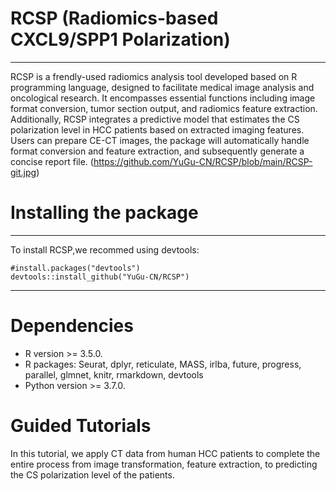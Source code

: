 # RCSP (**R**adiomics-based **C**XCL9/**S**PP1 **P**olarization)

***

RCSP is a frendly-used radiomics analysis tool developed based on R programming language, designed to facilitate medical image analysis and oncological research. It encompasses essential functions including image format conversion, tumor section output, and radiomics feature extraction. Additionally, RCSP integrates a predictive model that estimates the CS polarization level in HCC patients based on extracted imaging features. Users can prepare CE-CT images, the package will automatically handle format conversion and feature extraction, and subsequently generate a concise report file.
(https://github.com/YuGu-CN/RCSP/blob/main/RCSP-git.jpg)

# Installing the package

***
 
To install RCSP,we recommed using devtools:  

    #install.packages("devtools")  
    devtools::install_github("YuGu-CN/RCSP")  

***

# Dependencies
- R version >= 3.5.0.
- R packages: Seurat, dplyr, reticulate, MASS, irlba, future, progress, parallel, glmnet, knitr, rmarkdown, devtools
- Python version >= 3.7.0.

# Guided Tutorials
In this tutorial, we apply CT data from human HCC patients to complete the entire process from image transformation, feature extraction, to predicting the CS polarization level of the patients.
